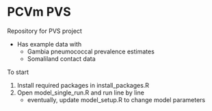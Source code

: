 # PCVm PVS
Repository for PVS project
- Has example data with
  - Gambia pneumococcal prevalence estimates
  - Somaliland contact data

To start
1. Install required packages in install_packages.R
2. Open model_single_run.R and run line by line
   - eventually, update model_setup.R to change model parameters
